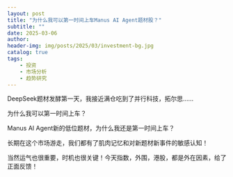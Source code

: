 ```yaml
---
layout: post
title: "为什么我可以第一时间上车Manus AI Agent题材股？"
subtitle: ""
date: 2025-03-06
author: 
header-img: img/posts/2025/03/investment-bg.jpg
catalog: true
tags:
    - 投资
    - 市场分析
    - 趋势研究
---
```


DeepSeek题材发酵第一天，我接近满仓吃到了并行科技，拓尔思……

为什么我可以第一时间上车？

Manus AI Agent新的低位题材，为什么我还是第一时间上车？

长期在这个市场游走，我们都有了肌肉记忆和对新题材新事件的敏感认知！

当然运气也很重要，时机也很关键！今天指数，外围，港股，都是外在因素，给了正面反馈！